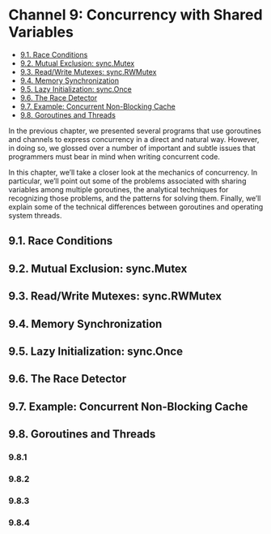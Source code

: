 # Channel 9: Concurrency with Shared Variables

<!-- TOC -->

- [9.1. Race Conditions](#91-race-conditions)
- [9.2. Mutual Exclusion: sync.Mutex](#92-mutual-exclusion-syncmutex)
- [9.3. Read/Write Mutexes: sync.RWMutex](#93-readwrite-mutexes-syncrwmutex)
- [9.4. Memory Synchronization](#94-memory-synchronization)
- [9.5. Lazy Initialization: sync.Once](#95-lazy-initialization-synconce)
- [9.6. The Race Detector](#96-the-race-detector)
- [9.7. Example: Concurrent Non-Blocking Cache](#97-example-concurrent-non-blocking-cache)
- [9.8. Goroutines and Threads](#98-goroutines-and-threads)

<!-- /TOC -->

In the previous chapter, we presented several programs that use goroutines and channels to express concurrency in a direct and natural way. However, in doing so, we glossed over a number of important and subtle issues that programmers must bear in mind when writing concurrent code.

In this chapter, we’ll take a closer look at the mechanics of concurrency. In particular, we’ll point out some of the problems associated with sharing variables among multiple goroutines, the analytical techniques for recognizing those problems, and the patterns for solving them. Finally, we’ll explain some of the technical differences between goroutines and operating system threads.


## 9.1. Race Conditions 
## 9.2. Mutual Exclusion: sync.Mutex 
## 9.3. Read/Write Mutexes: sync.RWMutex 
## 9.4. Memory Synchronization 
## 9.5. Lazy Initialization: sync.Once 
## 9.6. The Race Detector 
## 9.7. Example: Concurrent Non-Blocking Cache 
## 9.8. Goroutines and Threads
### 9.8.1
### 9.8.2
### 9.8.3
### 9.8.4
